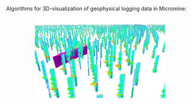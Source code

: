 Algorithms for 3D-visualization of geophysical logging data in Micromine:

<p align="center">
  <img src="https://github.com/alexrnov/Files/blob/master/NigpJava.jpg" width="350" title="logging data">
</p>
